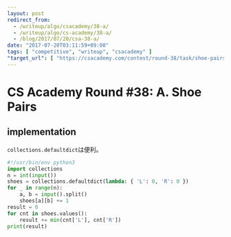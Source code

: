 ```yaml
---
layout: post
redirect_from:
  - /writeup/algo/csacademy/38-a/
  - /writeup/algo/cs-academy/38-a/
  - /blog/2017/07/20/csa-38-a/
date: "2017-07-20T03:11:59+09:00"
tags: [ "competitive", "writeup", "csacademy" ]
"target_url": [ "https://csacademy.com/contest/round-38/task/shoe-pairs/" ]
---
```


# CS Academy Round #38: A. Shoe Pairs

## implementation

`collections.defaultdict`は便利。

``` python
#!/usr/bin/env python3
import collections
n = int(input())
shoes = collections.defaultdict(lambda: { 'L': 0, 'R': 0 })
for _ in range(n):
    a, b = input().split()
    shoes[a][b] += 1
result = 0
for cnt in shoes.values():
    result += min(cnt['L'], cnt['R'])
print(result)
```
